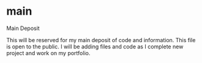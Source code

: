 # main
Main Deposit

This will be reserved for my main deposit of code and information.  This file is open to the public. 
I will be adding files and code as I complete new project and work on my portfolio.
